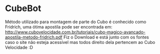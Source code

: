 # CubeBot

Método utilizado para montagem de parte do Cubo é conhecido como Fridrich, uma ótima apostila pode ser encontrada em:
http://www.cubovelocidade.com.br/tutoriais/cubo-magico-avancado-apostila-metodo-fridrich.pdf
Fiz o Download e está junto com os fontes caso o site não esteja acessível mas todos direito dela pertencem ao Cubo Velocidade :D